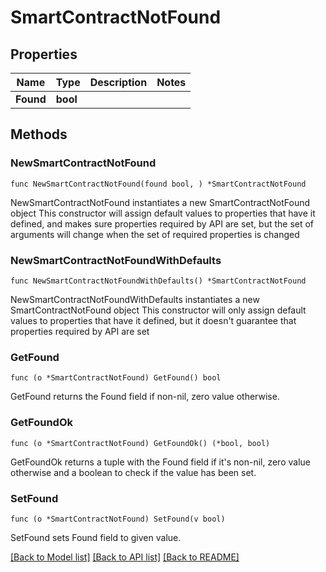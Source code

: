 # SmartContractNotFound

## Properties

Name | Type | Description | Notes
------------ | ------------- | ------------- | -------------
**Found** | **bool** |  | 

## Methods

### NewSmartContractNotFound

`func NewSmartContractNotFound(found bool, ) *SmartContractNotFound`

NewSmartContractNotFound instantiates a new SmartContractNotFound object
This constructor will assign default values to properties that have it defined,
and makes sure properties required by API are set, but the set of arguments
will change when the set of required properties is changed

### NewSmartContractNotFoundWithDefaults

`func NewSmartContractNotFoundWithDefaults() *SmartContractNotFound`

NewSmartContractNotFoundWithDefaults instantiates a new SmartContractNotFound object
This constructor will only assign default values to properties that have it defined,
but it doesn't guarantee that properties required by API are set

### GetFound

`func (o *SmartContractNotFound) GetFound() bool`

GetFound returns the Found field if non-nil, zero value otherwise.

### GetFoundOk

`func (o *SmartContractNotFound) GetFoundOk() (*bool, bool)`

GetFoundOk returns a tuple with the Found field if it's non-nil, zero value otherwise
and a boolean to check if the value has been set.

### SetFound

`func (o *SmartContractNotFound) SetFound(v bool)`

SetFound sets Found field to given value.



[[Back to Model list]](../README.md#documentation-for-models) [[Back to API list]](../README.md#documentation-for-api-endpoints) [[Back to README]](../README.md)


